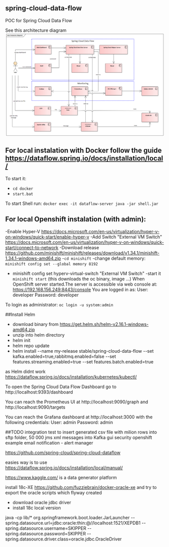 ## spring-cloud-data-flow
POC for Spring Cloud Data Flow

See this architecture diagram ![Architecture diagram](architecture.png?raw=true "Title")


## For local instalation with Docker follow the guide https://dataflow.spring.io/docs/installation/local/
To start it:
- `cd docker`
- `start.bat`

To start Shell run:
`docker exec -it dataflow-server java -jar shell.jar`

## For local Openshift instalation (with admin):
-Enable Hyper-V https://docs.microsoft.com/en-us/virtualization/hyper-v-on-windows/quick-start/enable-hyper-v
-Add Switch "External VM Switch" https://docs.microsoft.com/en-us/virtualization/hyper-v-on-windows/quick-start/connect-to-network
-Download release https://github.com/minishift/minishift/releases/download/v1.34.1/minishift-1.34.1-windows-amd64.zip
-`cd minishift`
-change default memory: `minishift config set --global memory 8192`
- minishift config set  hyperv-virtual-switch "External VM Switch"
-start it `minishift start`  (this downloads the oc binary, image ...)
When OpenShift server started.The server is accessible via web console at: https://192.168.156.249:8443/console
You are logged in as:
User:     developer
Password: developer

To login as administrator: `oc login -u system:admin`

##Install Helm
- download binary from https://get.helm.sh/helm-v2.16.1-windows-amd64.zip
- unzip into helm directory
- helm init
- helm repo update
- helm install --name my-release stable/spring-cloud-data-flow --set kafka.enabled=true,rabbitmq.enabled=false  --set features.streaming.enabled=true --set features.batch.enabled=true

as Helm didnt work https://dataflow.spring.io/docs/installation/kubernetes/kubectl/

To open the Spring Cloud Data Flow Dashboard go to http://localhost:9393/dashboard

You can reach the Prometheus UI at http://localhost:9090/graph and http://localhost:9090/targets

You can reach the Grafana dashboard at http://localhost:3000 with the following credentials:
User: admin
Password: admin

##TODO 
integration test to insert generated csv file with milion rows into sftp folder, 50 000 jms xml messages into Kafka 
gui security
openshift example
email notification - alert manager

https://github.com/spring-cloud/spring-cloud-dataflow



easies way is to use https://dataflow.spring.io/docs/installation/local/manual/

https://www.kaggle.com/ is a data generator platform



install 18c-XE https://github.com/fuzziebrain/docker-oracle-xe and try to export the oracle scripts which flyway created

- download oracle jdbc driver
- install 18c local version

java -cp lib/* org.springframework.boot.loader.JarLauncher
--spring.datasource.url=jdbc:oracle:thin:@//localhost:1521/XEPDB1 
--spring.datasource.username=SKIPPER 
--spring.datasource.password=SKIPPER
--spring.datasource.driver.class=oracle.jdbc.OracleDriver


